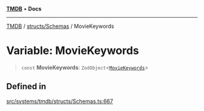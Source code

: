 [**TMDB**](../../../README.md) • **Docs**

***

[TMDB](../../../README.md) / [structs/Schemas](../README.md) / MovieKeywords

# Variable: MovieKeywords

> `const` **MovieKeywords**: `ZodObject`\<[`MovieKeywords`](../type-aliases/MovieKeywords.md)\>

## Defined in

[src/systems/tmdb/structs/Schemas.ts:667](https://github.com/Norviah/media-hub/blob/18a8c2edf600e1d27fc5173db1855dfb068c9a34/src/systems/tmdb/structs/Schemas.ts#L667)
